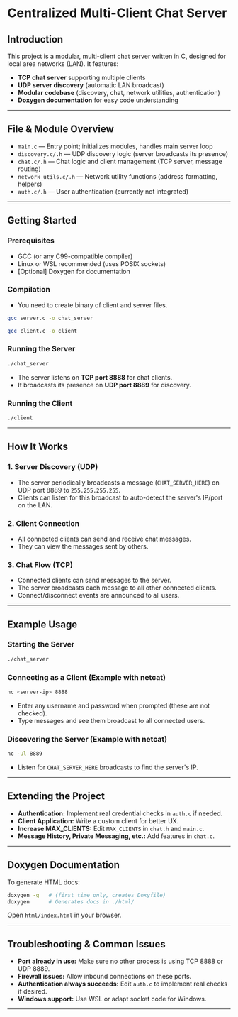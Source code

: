 # Centralized Multi-Client Chat Server

## Introduction
This project is a modular, multi-client chat server written in C, designed for local area networks (LAN). It features:
- **TCP chat server** supporting multiple clients
- **UDP server discovery** (automatic LAN broadcast)
- **Modular codebase** (discovery, chat, network utilities, authentication)
- **Doxygen documentation** for easy code understanding

---

## File & Module Overview
- `main.c` — Entry point; initializes modules, handles main server loop
- `discovery.c/.h` — UDP discovery logic (server broadcasts its presence)
- `chat.c/.h` — Chat logic and client management (TCP server, message routing)
- `network_utils.c/.h` — Network utility functions (address formatting, helpers)
- `auth.c/.h` — User authentication (currently not integrated)

---

## Getting Started
### Prerequisites
- GCC (or any C99-compatible compiler)
- Linux or WSL recommended (uses POSIX sockets)
- [Optional] Doxygen for documentation

### Compilation

- You need to create binary of client and server files.
```sh
gcc server.c -o chat_server 
```
```sh
gcc client.c -o client
```

### Running the Server
```sh
./chat_server
```
- The server listens on **TCP port 8888** for chat clients.
- It broadcasts its presence on **UDP port 8889** for discovery.

### Running the Client
```sh
./client
```
---

## How It Works
### 1. Server Discovery (UDP)
- The server periodically broadcasts a message (`CHAT_SERVER_HERE`) on UDP port 8889 to `255.255.255.255`.
- Clients can listen for this broadcast to auto-detect the server's IP/port on the LAN.

### 2. Client Connection
- All connected clients can send and receive chat messages.
- They can view the messages sent by others.

### 3. Chat Flow (TCP)
- Connected clients can send messages to the server.
- The server broadcasts each message to all other connected clients.
- Connect/disconnect events are announced to all users.

---

## Example Usage
### Starting the Server
```sh
./chat_server
```

### Connecting as a Client (Example with netcat)
```sh
nc <server-ip> 8888
```
- Enter any username and password when prompted (these are not checked).
- Type messages and see them broadcast to all connected users.

### Discovering the Server (Example with netcat)
```sh
nc -ul 8889
```
- Listen for `CHAT_SERVER_HERE` broadcasts to find the server's IP.

---

## Extending the Project
- **Authentication:** Implement real credential checks in `auth.c` if needed.
- **Client Application:** Write a custom client for better UX.
- **Increase MAX_CLIENTS:** Edit `MAX_CLIENTS` in `chat.h` and `main.c`.
- **Message History, Private Messaging, etc.:** Add features in `chat.c`.

---

## Doxygen Documentation
To generate HTML docs:
```sh
doxygen -g   # (first time only, creates Doxyfile)
doxygen      # Generates docs in ./html/
```
Open `html/index.html` in your browser.

---

## Troubleshooting & Common Issues
- **Port already in use:** Make sure no other process is using TCP 8888 or UDP 8889.
- **Firewall issues:** Allow inbound connections on these ports.
- **Authentication always succeeds:** Edit `auth.c` to implement real checks if desired.
- **Windows support:** Use WSL or adapt socket code for Windows.

---